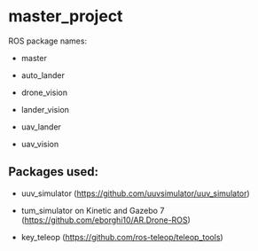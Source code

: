 # master_project


ROS package names:
* master
* auto_lander
* drone_vision
* lander_vision
* uav_lander

* uav_vision


## Packages used:
* uuv_simulator (https://github.com/uuvsimulator/uuv_simulator)

* tum_simulator on Kinetic and Gazebo 7 (https://github.com/eborghi10/AR.Drone-ROS)

* key_teleop (https://github.com/ros-teleop/teleop_tools)